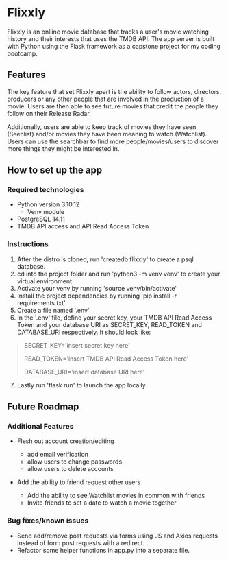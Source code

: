 # Flixxly

Flixxly is an onlline movie database that tracks a user's movie watching history and their interests that uses the TMDB API. The app server is built with Python using the Flask framework as a capstone project for my coding bootcamp.

## Features

The key feature that set Flixxly apart is the ability to follow actors, directors, producers or any other people that are involved in the production of a movie. Users are then able to see future movies that credit the people they follow on their Release Radar.

Additionally, users are able to keep track of movies they have seen (Seenlist) and/or movies they have been meaning to watch (Watchlist). Users can use the searchbar to find more people/movies/users to discover more things they might be interested in.

## How to set up the app

### Required technologies

- Python version 3.10.12
  - Venv module
- PostgreSQL 14.11
- TMDB API access and API Read Access Token

### Instructions
1. After the distro is cloned, run 'createdb flixxly' to create a psql database.
2. cd into the project folder and run 'python3 -m venv venv' to create your virtual environment
3. Activate your venv by running 'source venv/bin/activate'
4. Install the project dependencies by running 'pip install -r requirements.txt'
5. Create a file named '.env'
6. In the '.env' file, define your secret key, your TMDB API Read Access Token and your database URI as SECRET_KEY, READ_TOKEN and DATABASE_URI respectively. It should look like:
  > SECRET_KEY='insert secret key here'
  > 
  > READ_TOKEN='insert TMDB API Read Access Token here'
  > 
  > DATABASE_URI='insert database URI here'
7. Lastly run 'flask run' to launch the app locally.

## Future Roadmap

### Additional Features

- Flesh out account creation/editing
  - add email verification
  - allow users to change passwords
  - allow users to delete accounts

- Add the ability to friend request other users
  - Add the ability to see Watchlist movies in common with friends
  - Invite friends to set a date to watch a movie together

### Bug fixes/known issues
- Send add/remove post requests via forms using JS and Axios requests instead of form post requests with a redirect.
- Refactor some helper functions in app.py into a separate file.
